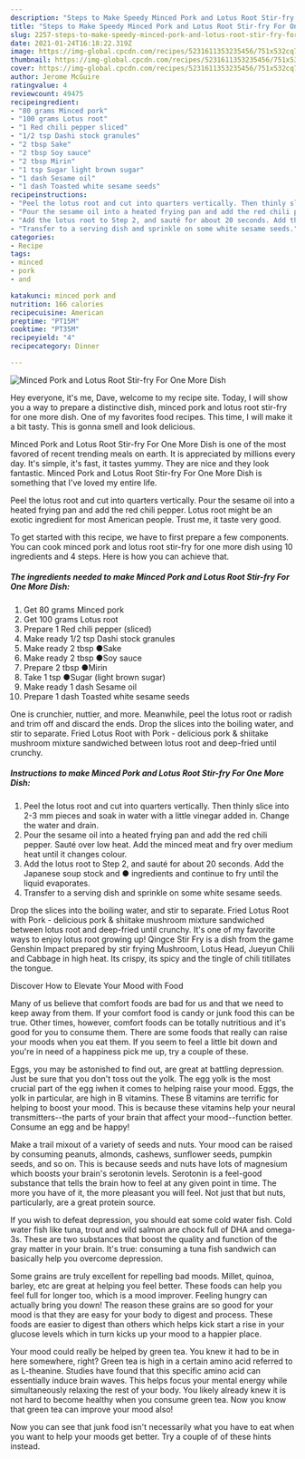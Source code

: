 ```yaml
---
description: "Steps to Make Speedy Minced Pork and Lotus Root Stir-fry For One More Dish"
title: "Steps to Make Speedy Minced Pork and Lotus Root Stir-fry For One More Dish"
slug: 2257-steps-to-make-speedy-minced-pork-and-lotus-root-stir-fry-for-one-more-dish
date: 2021-01-24T16:18:22.319Z
image: https://img-global.cpcdn.com/recipes/5231611353235456/751x532cq70/minced-pork-and-lotus-root-stir-fry-for-one-more-dish-recipe-main-photo.jpg
thumbnail: https://img-global.cpcdn.com/recipes/5231611353235456/751x532cq70/minced-pork-and-lotus-root-stir-fry-for-one-more-dish-recipe-main-photo.jpg
cover: https://img-global.cpcdn.com/recipes/5231611353235456/751x532cq70/minced-pork-and-lotus-root-stir-fry-for-one-more-dish-recipe-main-photo.jpg
author: Jerome McGuire
ratingvalue: 4
reviewcount: 49475
recipeingredient:
- "80 grams Minced pork"
- "100 grams Lotus root"
- "1 Red chili pepper sliced"
- "1/2 tsp Dashi stock granules"
- "2 tbsp Sake"
- "2 tbsp Soy sauce"
- "2 tbsp Mirin"
- "1 tsp Sugar light brown sugar"
- "1 dash Sesame oil"
- "1 dash Toasted white sesame seeds"
recipeinstructions:
- "Peel the lotus root and cut into quarters vertically. Then thinly slice into 2-3 mm pieces and soak in water with a little vinegar added in. Change the water and drain."
- "Pour the sesame oil into a heated frying pan and add the red chili pepper. Sauté over low heat. Add the minced meat and fry over medium heat until it changes colour."
- "Add the lotus root to Step 2, and sauté for about 20 seconds. Add the Japanese soup stock and ● ingredients and continue to fry until the liquid evaporates."
- "Transfer to a serving dish and sprinkle on some white sesame seeds."
categories:
- Recipe
tags:
- minced
- pork
- and

katakunci: minced pork and 
nutrition: 166 calories
recipecuisine: American
preptime: "PT15M"
cooktime: "PT35M"
recipeyield: "4"
recipecategory: Dinner

---
```



![Minced Pork and Lotus Root Stir-fry For One More Dish](https://img-global.cpcdn.com/recipes/5231611353235456/751x532cq70/minced-pork-and-lotus-root-stir-fry-for-one-more-dish-recipe-main-photo.jpg)

Hey everyone, it's me, Dave, welcome to my recipe site. Today, I will show you a way to prepare a distinctive dish, minced pork and lotus root stir-fry for one more dish. One of my favorites food recipes. This time, I will make it a bit tasty. This is gonna smell and look delicious.

Minced Pork and Lotus Root Stir-fry For One More Dish is one of the most favored of recent trending meals on earth. It is appreciated by millions every day. It's simple, it's fast, it tastes yummy. They are nice and they look fantastic. Minced Pork and Lotus Root Stir-fry For One More Dish is something that I've loved my entire life.

Peel the lotus root and cut into quarters vertically. Pour the sesame oil into a heated frying pan and add the red chili pepper. Lotus root might be an exotic ingredient for most American people. Trust me, it taste very good.


To get started with this recipe, we have to first prepare a few components. You can cook minced pork and lotus root stir-fry for one more dish using 10 ingredients and 4 steps. Here is how you can achieve that.

<!--inarticleads1-->

##### The ingredients needed to make Minced Pork and Lotus Root Stir-fry For One More Dish:

1. Get 80 grams Minced pork
1. Get 100 grams Lotus root
1. Prepare 1 Red chili pepper (sliced)
1. Make ready 1/2 tsp Dashi stock granules
1. Make ready 2 tbsp ●Sake
1. Make ready 2 tbsp ●Soy sauce
1. Prepare 2 tbsp ●Mirin
1. Take 1 tsp ●Sugar (light brown sugar)
1. Make ready 1 dash Sesame oil
1. Prepare 1 dash Toasted white sesame seeds


One is crunchier, nuttier, and more. Meanwhile, peel the lotus root or radish and trim off and discard the ends. Drop the slices into the boiling water, and stir to separate. Fried Lotus Root with Pork - delicious pork &amp; shiitake mushroom mixture sandwiched between lotus root and deep-fried until crunchy. 

<!--inarticleads2-->

##### Instructions to make Minced Pork and Lotus Root Stir-fry For One More Dish:

1. Peel the lotus root and cut into quarters vertically. Then thinly slice into 2-3 mm pieces and soak in water with a little vinegar added in. Change the water and drain.
1. Pour the sesame oil into a heated frying pan and add the red chili pepper. Sauté over low heat. Add the minced meat and fry over medium heat until it changes colour.
1. Add the lotus root to Step 2, and sauté for about 20 seconds. Add the Japanese soup stock and ● ingredients and continue to fry until the liquid evaporates.
1. Transfer to a serving dish and sprinkle on some white sesame seeds.


Drop the slices into the boiling water, and stir to separate. Fried Lotus Root with Pork - delicious pork &amp; shiitake mushroom mixture sandwiched between lotus root and deep-fried until crunchy. It&#39;s one of my favorite ways to enjoy lotus root growing up! Qingce Stir Fry is a dish from the game Genshin Impact prepared by stir frying Mushroom, Lotus Head, Jueyun Chili and Cabbage in high heat. Its crispy, its spicy and the tingle of chili titillates the tongue. 

Discover How to Elevate Your Mood with Food


Many of us believe that comfort foods are bad for us and that we need to keep away from them. If your comfort food is candy or junk food this can be true. Other times, however, comfort foods can be totally nutritious and it's good for you to consume them. There are some foods that really can raise your moods when you eat them. If you seem to feel a little bit down and you're in need of a happiness pick me up, try a couple of these.

Eggs, you may be astonished to find out, are great at battling depression. Just be sure that you don't toss out the yolk. The egg yolk is the most crucial part of the egg iwhen it comes to helping raise your mood. Eggs, the yolk in particular, are high in B vitamins. These B vitamins are terrific for helping to boost your mood. This is because these vitamins help your neural transmitters--the parts of your brain that affect your mood--function better. Consume an egg and be happy!

Make a trail mixout of a variety of seeds and nuts. Your mood can be raised by consuming peanuts, almonds, cashews, sunflower seeds, pumpkin seeds, and so on. This is because seeds and nuts have lots of magnesium which boosts your brain's serotonin levels. Serotonin is a feel-good substance that tells the brain how to feel at any given point in time. The more you have of it, the more pleasant you will feel. Not just that but nuts, particularly, are a great protein source.

If you wish to defeat depression, you should eat some cold water fish. Cold water fish like tuna, trout and wild salmon are chock full of DHA and omega-3s. These are two substances that boost the quality and function of the gray matter in your brain. It's true: consuming a tuna fish sandwich can basically help you overcome depression. 

Some grains are truly excellent for repelling bad moods. Millet, quinoa, barley, etc are great at helping you feel better. These foods can help you feel full for longer too, which is a mood improver. Feeling hungry can actually bring you down! The reason these grains are so good for your mood is that they are easy for your body to digest and process. These foods are easier to digest than others which helps kick start a rise in your glucose levels which in turn kicks up your mood to a happier place.

Your mood could really be helped by green tea. You knew it had to be in here somewhere, right? Green tea is high in a certain amino acid referred to as L-theanine. Studies have found that this specific amino acid can essentially induce brain waves. This helps focus your mental energy while simultaneously relaxing the rest of your body. You likely already knew it is not hard to become healthy when you consume green tea. Now you know that green tea can improve your mood also!

Now you can see that junk food isn't necessarily what you have to eat when you want to help your moods get better. Try  a  couple of  of  these  hints  instead.

